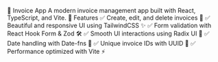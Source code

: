 🧾 Invoice App
A modern invoice management app built with React, TypeScript, and Vite.
📌 Features
✅ Create, edit, and delete invoices 📝
✅ Beautiful and responsive UI using TailwindCSS ✨
✅ Form validation with React Hook Form & Zod 🛠️
✅ Smooth UI interactions using Radix UI 🎨
✅ Date handling with Date-fns 📅
✅ Unique invoice IDs with UUID 🔢
✅ Performance optimized with Vite ⚡
